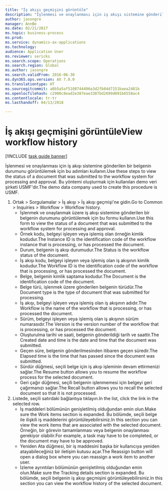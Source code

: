 ```yaml
--- 
title: "İş akışı geçmişini görüntüle"
description: "İşlenmesi ve onaylanması için iş akışı sistemine gönderilen bir belgenin durumunu görüntülemek için bu adımları kullanın."
author: jasongre
manager: AnnBe
ms.date: 02/21/2017
ms.topic: business-process
ms.prod: 
ms.service: dynamics-ax-applications
ms.technology: 
audience: Application User
ms.reviewer: sericks
ms.search.scope: Operations
ms.search.region: Global
ms.author: jasongre
ms.search.validFrom: 2016-06-30
ms.dyn365.ops.version: AX 7.0.0
ms.translationtype: HT
ms.sourcegitcommit: a8b5a5af5108744406a3d2fb84d7151baea2481b
ms.openlocfilehash: c2900c8ead2e387eae3307bd2699d091b6558ac4
ms.contentlocale: tr-tr
ms.lasthandoff: 04/13/2018

---
```

# <a name="view-workflow-history"></a><span data-ttu-id="4aabf-103">İş akışı geçmişini görüntüle</span><span class="sxs-lookup"><span data-stu-id="4aabf-103">View workflow history</span></span>

[!INCLUDE [task guide banner](../../includes/task-guide-banner.md)]

<span data-ttu-id="4aabf-104">İşlenmesi ve onaylanması için iş akışı sistemine gönderilen bir belgenin durumunu görüntülemek için bu adımları kullanın.</span><span class="sxs-lookup"><span data-stu-id="4aabf-104">Use these steps to view the status of a document that was submitted to the workflow system for processing and approval.</span></span> <span data-ttu-id="4aabf-105">Bu yöntemi oluşturmak için kullanılan demo veri şirketi USMF'dir.</span><span class="sxs-lookup"><span data-stu-id="4aabf-105">The demo data company used to create this procedure is USMF.</span></span>

1. <span data-ttu-id="4aabf-106">Ortak > Sorgulamalar > İş akışı > İş akışı geçmişi'ne gidin.</span><span class="sxs-lookup"><span data-stu-id="4aabf-106">Go to Common > Inquiries > Workflow > Workflow history.</span></span>
    * <span data-ttu-id="4aabf-107">İşlenmek ve onaylanmak üzere iş akışı sistemine gönderilen bir belgenin durumunu görüntülemek için bu formu kullanın.</span><span class="sxs-lookup"><span data-stu-id="4aabf-107">Use this form to view the status of a document that was submitted to the workflow system for processing and approval.</span></span>  
    * <span data-ttu-id="4aabf-108">Örnek kodu,      belgeyi işleyen veya işlemiş olan örneğin kimlik kodudur.</span><span class="sxs-lookup"><span data-stu-id="4aabf-108">The Instance ID is      the identification code of the workflow instance that is processing, or has processed the document.</span></span>  
    * <span data-ttu-id="4aabf-109">Durum, belgenin iş akışı durumudur.</span><span class="sxs-lookup"><span data-stu-id="4aabf-109">The Status is the workflow status of the document.</span></span>  
    * <span data-ttu-id="4aabf-110">İş akışı kodu, belgeyi işleyen veya işlemiş olan iş akışının kimlik kodudur.</span><span class="sxs-lookup"><span data-stu-id="4aabf-110">The Workflow ID is the identification code of the workflow that is processing, or has processed the document.</span></span>  
    * <span data-ttu-id="4aabf-111">Belge, belgenin kimlik saptama kodudur.</span><span class="sxs-lookup"><span data-stu-id="4aabf-111">The Document is the identification code of the document.</span></span>  
    * <span data-ttu-id="4aabf-112">Belge türü, işlenmek üzere gönderilen belgenin türüdür.</span><span class="sxs-lookup"><span data-stu-id="4aabf-112">The Document type is the type of document that was submitted for processing.</span></span>  
    * <span data-ttu-id="4aabf-113">İş akışı, belgeyi işleyen veya işlemiş olan iş akışının adıdır.</span><span class="sxs-lookup"><span data-stu-id="4aabf-113">The Workflow is the name of the workflow that is processing, or has processed the document.</span></span>  
    * <span data-ttu-id="4aabf-114">Sürüm, belgeyi işleyen veya işlemiş olan iş akışının sürüm numarasıdır.</span><span class="sxs-lookup"><span data-stu-id="4aabf-114">The Version is the version number of the workflow that is processing, or has processed the document.</span></span>  
    * <span data-ttu-id="4aabf-115">Oluşturulma tarihi ve saati, belgenin gönderildiği tarih ve saattir.</span><span class="sxs-lookup"><span data-stu-id="4aabf-115">The Created date and time is the date and time that the document was submitted.</span></span>  
    * <span data-ttu-id="4aabf-116">Geçen süre, belgenin gönderilmesinden itibaren geçen süredir.</span><span class="sxs-lookup"><span data-stu-id="4aabf-116">The Elapsed time is the time that has passed since the document was submitted.</span></span>  
    * <span data-ttu-id="4aabf-117">Sürdür düğmesi, seçili belge için iş akışı işleminin devam ettirmenizi sağlar.</span><span class="sxs-lookup"><span data-stu-id="4aabf-117">The Resume button allows you to resume the workflow process for the selected document.</span></span>  
    * <span data-ttu-id="4aabf-118">Geri çağır düğmesi, seçili belgenin işlenmemesi için belgeyi geri çağırmanızı sağlar.</span><span class="sxs-lookup"><span data-stu-id="4aabf-118">The Recall button allows you to recall the selected document so that it is not processed.</span></span>   
2. <span data-ttu-id="4aabf-119">Listede, seçili satırdaki bağlantıya tıklayın.</span><span class="sxs-lookup"><span data-stu-id="4aabf-119">In the list, click the link in the selected row.</span></span>
    * <span data-ttu-id="4aabf-120">İş maddeleri bölümünün genişletilmiş olduğundan emin olun.</span><span class="sxs-lookup"><span data-stu-id="4aabf-120">Make sure the Work items section is expanded.</span></span>    <span data-ttu-id="4aabf-121">Bu bölümde, seçili belge ile ilişkili iş maddelerini görüntüleyebilirsiniz.</span><span class="sxs-lookup"><span data-stu-id="4aabf-121">In this section you can view the work items that are associated with the selected document.</span></span> <span data-ttu-id="4aabf-122">Örneğin, bir görevin tamamlanması veya belgenin onaylanması gerekiyor olabilir.</span><span class="sxs-lookup"><span data-stu-id="4aabf-122">For example, a task may have to be completed, or the document may have to be approved.</span></span>  
    * <span data-ttu-id="4aabf-123">Yeniden Ata düğmesi, bir iş maddesini başka bir kullanıcıya yeniden atayabileceğiniz bir iletişim kutusu açar.</span><span class="sxs-lookup"><span data-stu-id="4aabf-123">The Reassign button will open a dialog box where you can reassign a work item to another user.</span></span>  
    * <span data-ttu-id="4aabf-124">İzleme ayrıntıları bölümünün genişletilmiş olduğundan emin olun.</span><span class="sxs-lookup"><span data-stu-id="4aabf-124">Make sure the Tracking details section is expanded.</span></span>    <span data-ttu-id="4aabf-125">Bu bölümde, seçili belgenin iş akışı geçmişini görüntüleyebilirsiniz.</span><span class="sxs-lookup"><span data-stu-id="4aabf-125">In this section you can view the workflow history of the selected document.</span></span>  


